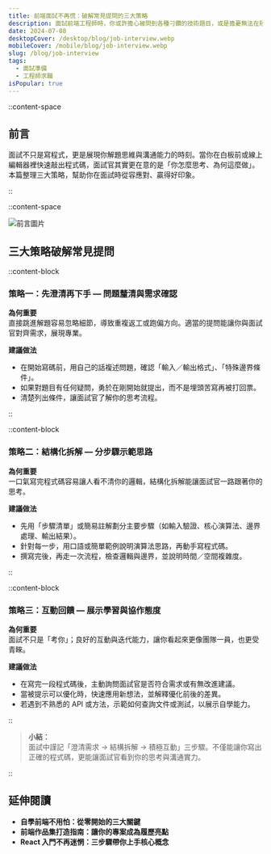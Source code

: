 ```yaml
---
title: 前端面試不再慌：破解常見提問的三大策略
description: 面試前端工程師時，你或許擔心被問到各種刁鑽的技術題目，或是擔憂無法在短時間內展現實力。其實，許多面試官關注的重點並不僅是程式碼本身，更包含問題解決的流程與溝通能力。這篇文章將分享我在面試過程中常見的三大難題，以及如何以更具條理的方式回應，讓你在面試場合中脫穎而出。
date: 2024-07-08
desktopCover: /desktop/blog/job-interview.webp
mobileCover: /mobile/blog/job-interview.webp
slug: /blog/job-interview
tags:
  - 面試準備
  - 工程師求職
isPopular: true
---
```


::content-space

## 前言

面試不只是寫程式，更是展現你解題思維與溝通能力的時刻。當你在白板前或線上編輯器裡快速敲出程式碼，面試官其實更在意的是「你怎麼思考、為何這麼做」。本篇整理三大策略，幫助你在面試時從容應對、贏得好印象。

::

::content-space

![前言圖片](/desktop/blog/job-interview.webp)

## 三大策略破解常見提問

::content-block

### 策略一：先澄清再下手 — 問題釐清與需求確認

**為何重要**  
直接跳進解題容易忽略細節，導致重複返工或跑偏方向。適當的提問能讓你與面試官對齊需求，展現專業。

**建議做法**

- 在開始寫碼前，用自己的話複述問題，確認「輸入／輸出格式」、「特殊邊界條件」。
- 如果對題目有任何疑問，勇於在剛開始就提出，而不是埋頭苦寫再被打回票。
- 清楚列出條件，讓面試官了解你的思考流程。

::

::content-block

### 策略二：結構化拆解 — 分步驟示範思路

**為何重要**  
一口氣寫完程式碼容易讓人看不清你的邏輯，結構化拆解能讓面試官一路跟著你的思考。

**建議做法**

- 先用「步驟清單」或簡易註解劃分主要步驟（如輸入驗證、核心演算法、邊界處理、輸出結果）。
- 針對每一步，用口語或簡單範例說明演算法思路，再動手寫程式碼。
- 撰寫完後，再走一次流程，檢查邏輯與邊界，並說明時間／空間複雜度。

::

::content-block

### 策略三：互動回饋 — 展示學習與協作態度

**為何重要**  
面試不只是「考你」；良好的互動與迭代能力，讓你看起來更像團隊一員，也更受青睞。

**建議做法**

- 在寫完一段程式碼後，主動詢問面試官是否符合需求或有無改進建議。
- 當被提示可以優化時，快速應用新想法，並解釋優化前後的差異。
- 若遇到不熟悉的 API 或方法，示範如何查詢文件或測試，以展示自學能力。

::

> **小結：**  
> 面試中謹記「澄清需求 → 結構拆解 → 積極互動」三步驟。不僅能讓你寫出正確的程式碼，更能讓面試官看到你的思考與溝通實力。

::

## 延伸閱讀

- **自學前端不用怕：從零開始的三大關鍵**
- **前端作品集打造指南：讓你的專案成為履歷亮點**
- **React 入門不再迷惘：三步驟帶你上手核心概念**
